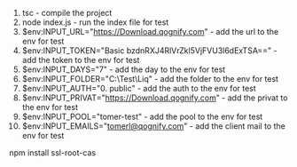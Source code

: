 1.  tsc                               - compile the project
2.  node index.js                     - run the index file for test
4.  $env:INPUT_URL="https://Download.qognify.com"    -  add the url to the env for test
5.  $env:INPUT_TOKEN="Basic bzdnRXJ4RlVrZkl5VjFVU3l6dExTSA=="        -  add the token to the env for test
6.  $env:INPUT_DAYS="7"                              -  add the day to the env for test
7.  $env:INPUT_FOLDER="C:\Test\Liq"                  -  add the folder to the env for test
8.  $env:INPUT_AUTH="0. public"   -  add the auth to the env for test
9.  $env:INPUT_PRIVAT="https://Download.qognify.com" -  add the privat to the env for test
10. $env:INPUT_POOL="tomer-test"                     -  add the pool to the env for test
11. $env:INPUT_EMAILS="tomerl@qognify.com"           -  add the client mail to the env for test
 
npm install ssl-root-cas